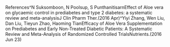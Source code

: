 References^N Suksomboon, N Poolsup, S PunthanitisarnEffect of Aloe vera on glycaemic control in prediabetes and type 2 diabetes: a systematic review and meta-analysisJ Clin Pharm Ther.(2016 Apr)^Yiyi Zhang, Wen Liu, Dan Liu, Tieyun Zhao, Haoming TianEfficacy of Aloe Vera Supplementation on Prediabetes and Early Non-Treated Diabetic Patients: A Systematic Review and Meta-Analysis of Randomized Controlled TrialsNutrients.(2016 Jun 23)
